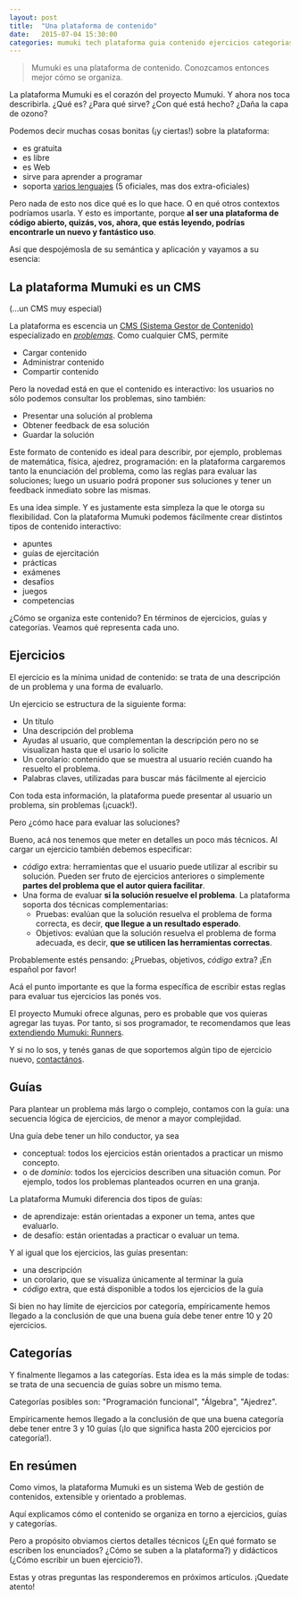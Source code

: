 ```yaml
---
layout: post
title:  "Una plataforma de contenido"
date:   2015-07-04 15:30:00
categories: mumuki tech plataforma guia contenido ejercicios categorias
---
```


> Mumuki es una plataforma de contenido. Conozcamos entonces mejor cómo se organiza.

La plataforma Mumuki es el corazón del proyecto Mumuki. Y ahora nos toca describirla. ¿Qué es? ¿Para qué sirve? ¿Con qué está hecho? ¿Daña la capa de ozono?

Podemos decir muchas cosas bonitas (¡y ciertas!) sobre la plataforma:

 * es gratuita
 * es libre
 * es Web
 * sirve para aprender a programar
 * soporta [varios lenguajes](https://github.com/mumuki/mumuki-platform/wiki/Runners-Status) (5 oficiales, mas dos extra-oficiales)

Pero nada de esto nos dice qué es lo que hace. O en qué otros contextos podríamos usarla. Y esto es importante, porque **al ser una plataforma de código abierto, quizás, vos, ahora, que estás leyendo, podrías encontrarle un nuevo y fantástico uso**.

Así que despojémosla de su semántica y aplicación y vayamos a su esencia:

## La plataforma Mumuki es un CMS

(...un CMS muy especial)

La plataforma es escencia un [CMS (Sistema Gestor de Contenido)](https://en.wikipedia.org/wiki/Content_management_system) especializado en _[problemas](https://en.wikipedia.org/wiki/Problem_solving)_. Como cualquier CMS, permite

  * Cargar contenido
  * Administrar contenido
  * Compartir contenido

Pero la novedad está en que el contenido es interactivo: los usuarios no sólo podemos consultar los problemas, sino también:

 * Presentar una solución al problema
 * Obtener feedback de esa solución
 * Guardar la solución

Este formato de contenido es ideal para describir, por ejemplo, problemas de matemática, física, ajedrez, programación: en la plataforma cargaremos tanto la enunciación del problema, como las reglas para evaluar las soluciones; luego un usuario podrá proponer sus soluciones y tener un feedback inmediato sobre las mismas.

Es una idea simple. Y es justamente esta simpleza la que le otorga su flexibilidad. Con la plataforma Mumuki podemos fácilmente crear distintos tipos de contenido interactivo:

  * apuntes
  * guías de ejercitación
  * prácticas
  * exámenes
  * desafíos
  * juegos
  * competencias

¿Cómo se organiza este contenido? En términos de ejercicios, guías y categorías. Veamos qué representa cada uno.

## Ejercicios

El ejercicio es la mínima unidad de contenido: se trata de una descripción de un problema y una forma de evaluarlo.

Un ejercicio se estructura de la siguiente forma:

* Un título
* Una descripción del problema
* Ayudas al usuario, que complementan la descripción pero no se visualizan hasta que el usario lo solicite
* Un corolario: contenido que se muestra al usuario recién cuando ha resuelto el problema.
* Palabras claves, utilizadas para buscar más fácilmente al ejercicio


Con toda esta información, la plataforma puede presentar al usuario un problema, sin problemas (¡cuack!).

Pero ¿cómo hace para evaluar las soluciones?

Bueno, acá nos tenemos que meter en detalles un poco más técnicos. Al cargar un ejercicio también debemos especificar:

* _código_ extra: herramientas que el usuario puede utilizar al escribir su solución. Pueden ser fruto de ejercicios anteriores o simplemente **partes del problema que el autor quiera facilitar**.
* Una forma de evaluar **si la solución resuelve el problema**. La plataforma soporta dos técnicas complementarias:
  * Pruebas: evalúan que la solución resuelva el problema de forma correcta, es decir, **que llegue a un resultado esperado**.
  * Objetivos: evalúan que la solución resuelva el problema de forma adecuada, es decir, **que se utilicen las herramientas correctas**.

Probablemente estés pensando: ¿Pruebas, objetivos, _código_ extra? ¡En español por favor!

Acá el punto importante es que la forma específica de escribir estas reglas para evaluar tus ejercicios las ponés vos.

El proyecto Mumuki ofrece algunas, pero es probable que vos quieras agregar las tuyas. Por tanto, si sos programador, te recomendamos que leas [extendiendo Mumuki: Runners](/mumuki/tech/plataforma/runners/lenguaje/2015/06/22/extendiendo-mumuki-runners/).

Y si no lo sos, y tenés ganas de que soportemos algún tipo de ejercicio nuevo, [contactános](mailto:info@mumuki.org).

## Guías

Para plantear un problema más largo o complejo, contamos con la guía: una secuencia lógica de ejercicios, de menor a mayor complejidad.

Una guía debe tener un hilo conductor, ya sea

* conceptual: todos los ejercicios están orientados a practicar un mismo concepto.
* o de _dominio_: todos los ejercicios describen una situación comun. Por ejemplo, todos los problemas planteados ocurren en una granja.

La plataforma Mumuki diferencia dos tipos de guías:

* de aprendizaje: están orientadas a exponer un tema, antes que evaluarlo.
* de desafío: están orientadas a practicar o evaluar un tema.

Y al igual que los ejercicios, las guías presentan:

* una descripción
* un corolario, que se visualiza únicamente al terminar la guía
* _código_ extra, que está disponible a todos los ejercicios de la guía

Si bien no hay límite de ejercicios por categoría, empíricamente hemos llegado a la conclusión de que una buena guía debe tener entre 10 y 20 ejercicios.

## Categorías

Y finalmente llegamos a las categorías. Esta idea es la más simple de todas: se trata de una secuencia de guías sobre un mismo tema.

Categorías posibles son: "Programación funcional", "Álgebra", "Ajedrez".

Empíricamente hemos llegado a la conclusión de que una buena categoría debe tener entre 3 y 10 guías (¡lo que significa hasta 200 ejercicios por categoría!).


## En resúmen

Como vimos, la plataforma Mumuki es un sistema Web de gestión de contenidos, extensible y orientado a problemas.

Aquí explicamos cómo el contenido se organiza en torno a ejercicios, guías y categorías.

Pero a propósito obviamos ciertos detalles técnicos (¿En qué formato se escriben los enunciados? ¿Cómo se suben a la plataforma?) y didácticos (¿Cómo escribir un buen ejercicio?).

Estas y otras preguntas las responderemos en próximos artículos. ¡Quedate atento!



